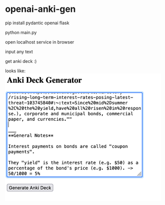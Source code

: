# openai-anki-gen

pip install pydantic openai flask

python main.py

open localhost service in browser

input any text

get anki deck :)

 looks like:
 ![alt text](./Screenshot2023-10-06at8.12.19PM.png)
